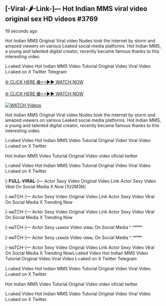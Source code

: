 ## [-Viral-🌶-Link-]— Hot Indian MMS viral video original sex HD videos #3769

19 seconds ago

Hot Indian MMS Original Viral video Nudes took the internet by storm and amazed viewers on various Leaked social media platforms. Hot Indian MMS, a young and talented digital creator, recently became famous thanks to this interesting video.

L𝚎aked Video Hot Indian MMS Video Tutorial Original Video Viral Video L𝚎aked on X Twitter Telegram

[🌐 CLICK HERE 🟢==►► WATCH NOW](https://t.co/l2akA07A4y)

[🌐 CLICK HERE 🟢==►► WATCH NOW](https://t.co/l2akA07A4y)

[![WATCH Videos](https://i.imgur.com/ydURGbz.png)](https://t.co/l2akA07A4y)

Hot Indian MMS Original Viral video Nudes took the internet by storm and amazed viewers on various Leaked social media platforms. Hot Indian MMS, a young and talented digital creator, recently became famous thanks to this interesting video.

L𝚎aked Video Hot Indian MMS Video Tutorial Original Video Viral Video L𝚎aked on X Twitter

Hot Indian MMS Video Tutorial Original Video video oficial twitter

L𝚎aked Video Hot Indian MMS Video Tutorial Original Video Viral Video L𝚎aked on X Twitter

[-𝐅𝐔𝐋𝐋-𝐕𝐈𝐑𝐀𝐋-]— Actor Sexy Video Original Video Link Actor Sexy Video V𝐢ral On Social Media X Now [1U2M3N]

[-wᴀTCH-]— Actor Sexy Video Original Video Link Actor Sexy Video V𝐢ral On Social Media X Trending Now

[-wᴀTCH-]— Actor Sexy Video Original Video Link Actor Sexy Video V𝐢ral On Social Media X Trending Now

[-wᴀTCH-]— Actor Sexy ʟᴇᴀᴋᴇᴅ Video ᴠɪʀᴀʟ On Social Media ˣ ᵀʷⁱᵗᵗᵉʳ

[-wᴀTCH-]— Actor Sexy ʟᴇᴀᴋᴇᴅ Video ᴠɪʀᴀʟ On Social Media ˣ ᵀʷⁱᵗᵗᵉʳ

[-wᴀTCH-]— Actor Sexy Video Original Video Link Actor Sexy Video V𝐢ral On Social Media X Trending NowL𝚎aked Video Hot Indian MMS Video Tutorial Original Video Viral Video L𝚎aked on X Twitter Telegram

L𝚎aked Video Hot Indian MMS Video Tutorial Original Video Viral Video L𝚎aked on X Twitter

Hot Indian MMS Video Tutorial Original Video video oficial twitter

L𝚎aked Video Hot Indian MMS Video Tutorial Original Video Viral Video L𝚎aked on X Twitter.
